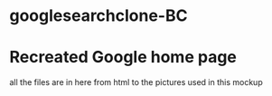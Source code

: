 # googlesearchclone-BC
# Recreated Google home page
all the files are in here from html to the pictures used in this mockup
